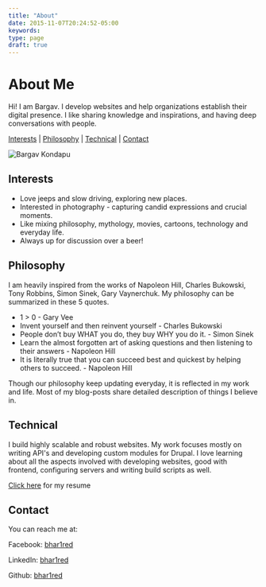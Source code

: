 ```yaml
---
title: "About"
date: 2015-11-07T20:24:52-05:00
keywords:
type: page
draft: true
---
```


# About Me

Hi! I am Bargav. I develop websites and help organizations establish their digital presence. I like sharing knowledge and inspirations, and having deep conversations with people.

[Interests](#interests) | [Philosophy](#philosophy) | [Technical](#technical) | [Contact](#contact)

![Bargav Kondapu](/images/bk-profile.jpg)



## Interests
- Love jeeps and slow driving, exploring new places.
- Interested in photography - capturing candid expressions and crucial moments.
- Like mixing philosophy, mythology, movies, cartoons, technology and everyday life.
- Always up for discussion over a beer!


## Philosophy

I am heavily inspired from the works of Napoleon Hill, Charles Bukowski, Tony Robbins, Simon Sinek, Gary Vaynerchuk. My philosophy can be summarized in these 5 quotes.

- 1 > 0 - Gary Vee
- Invent yourself and then reinvent yourself - Charles Bukowski
- People don’t buy WHAT you do, they buy WHY you do it. - Simon Sinek
- Learn the almost forgotten art of asking questions and then listening to their answers - Napoleon Hill
- It is literally true that you can succeed best and quickest by helping others to succeed. - Napoleon Hill

Though our philosophy keep updating everyday, it is reflected in my work and life. Most of my blog-posts share detailed description of things I believe in.

## Technical
I build highly scalable and robust websites. My work focuses mostly on writing API's and developing custom modules for Drupal. I love learning about all the aspects involved with developing websites, good with frontend, configuring servers and writing build scripts as well.

[Click here](/BargavKondapu_Resume.pdf) for my resume
## Contact
You can reach me at:

Facebook: [bhar1red](https://www.facebook.com/bhar1red)

LinkedIn: [bhar1red](https://www.linkedin.com/in/bhar1red)

Github: [bhar1red](https://github.com/bhar1red)
